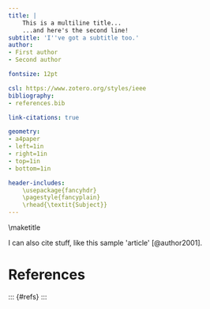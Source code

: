 ```yaml
---
title: |
    This is a multiline title...
    ...and here's the second line!
subtitle: 'I''ve got a subtitle too.'
author:
- First author
- Second author

fontsize: 12pt

csl: https://www.zotero.org/styles/ieee
bibliography:
- references.bib

link-citations: true

geometry:
- a4paper
- left=1in
- right=1in
- top=1in
- bottom=1in

header-includes:
    \usepackage{fancyhdr}
    \pagestyle{fancyplain}
    \rhead{\textit{Subject}}
---
```

\maketitle

I can also cite stuff, like this sample 'article' [@author2001].

# References
::: {#refs}
:::
